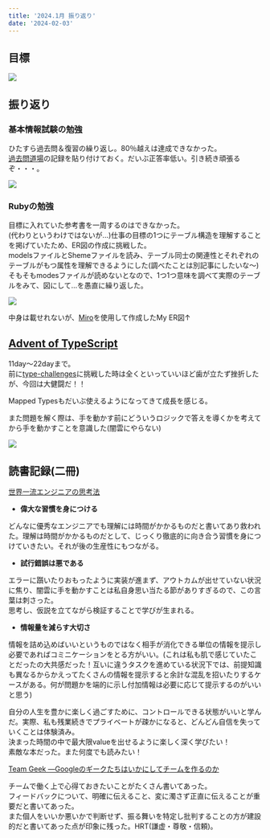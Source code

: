 ```yaml
---
title: '2024.1月 振り返り'
date: '2024-02-03'
---
```


## 目標

![](/images/スクリーンショット-2024-02-03-13.06.48.png)

## 振り返り

### 基本情報試験の勉強

ひたすら過去問＆復習の繰り返し。80％越えは達成できなかった。  
[過去問道場](https://www.fe-siken.com/fekakomon.php)の記録を貼り付けておく。だいぶ正答率低い。引き続き頑張るぞ・・・。

![](/images/スクリーンショット-2024-02-03-13.11.05-1.png)

### Rubyの勉強

目標に入れていた参考書を一周するのはできなかった。  
(代わりというわけではないが...)仕事の目標の1つにテーブル構造を理解することを掲げていたため、ER図の作成に挑戦した。  
modelsファイルとShemeファイルを読み、テーブル同士の関連性とそれぞれのテーブルがもつ属性を理解できるようにした(調べたことは別記事にしたいな〜)  
そもそもmodesファイルが読めないとなので、1つ1つ意味を調べて実際のテーブルをみて、図にして...を愚直に繰り返した。

![](/images/Screenshot-2024-02-03-at-12.52.48-1-1024x579.png)

中身は載せれないが、[Miro](https://miro.com/ja/)を使用して作成したMy ER図↑

## [Advent of TypeScript](https://typehero.dev/aot-2023)

11day〜22dayまで。  
前に[type-challenges](https://github.com/type-challenges/type-challenges)に挑戦した時は全くといっていいほど歯が立たず挫折したが、今回は大健闘だ！！

Mapped Typesもだいぶ使えるようになってきて成長を感じる。

また問題を解く際は、手を動かす前にどういうロジックで答えを導くかを考えてから手を動かすことを意識した(闇雲にやらない)

![](/images/スクリーンショット-2024-02-03-13.32.33.png)

## 読書記録(二冊)

[世界一流エンジニアの思考法](https://www.amazon.co.jp/%E4%B8%96%E7%95%8C%E4%B8%80%E6%B5%81%E3%82%A8%E3%83%B3%E3%82%B8%E3%83%8B%E3%82%A2%E3%81%AE%E6%80%9D%E8%80%83%E6%B3%95-%E7%89%9B%E5%B0%BE-%E5%89%9B/dp/4163917683)

- **偉大な習慣を身につける**

どんなに優秀なエンジニアでも理解には時間がかかるものだと書いてあり救われた。理解は時間がかかるものだとして、じっくり徹底的に向き合う習慣を身につけていきたい。それが後の生産性にもつながる。

- **試行錯誤は悪である**

エラーに躓いたりおもったように実装が進まず、アウトカムが出せていない状況に焦り、闇雲に手を動かすことは私自身思い当たる節がありすぎるので、この言葉は刺さった。  
思考し、仮説を立てながら検証することで学びが生まれる。

- **情報量を減らす大切さ**

情報を詰め込めばいいというものではなく相手が消化できる単位の情報を提示し必要であればコミニケーションをとる方がいい。(これは私も肌で感じていたことだったの大共感だった！互いに違うタスクを進めている状況下では、前提知識も異なるからかえってたくさんの情報を提示すると余計な混乱を招いたりするケースがある。何が問題かを端的に示し付加情報は必要に応じて提示するのがいいと思う)

自分の人生を豊かに楽しく過ごすために、コントロールできる状態がいいと学んだ。実際、私も残業続きでプライベートが疎かになると、どんどん自信を失っていくことは体験済み。  
決まった時間の中で最大限valueを出せるように楽しく深く学びたい！  
素敵な本だった。また何度でも読みたい！

[Team Geek ―Googleのギークたちはいかにしてチームを作るのか](https://www.amazon.co.jp/Team-Geek-%E2%80%95Google%E3%81%AE%E3%82%AE%E3%83%BC%E3%82%AF%E3%81%9F%E3%81%A1%E3%81%AF%E3%81%84%E3%81%8B%E3%81%AB%E3%81%97%E3%81%A6%E3%83%81%E3%83%BC%E3%83%A0%E3%82%92%E4%BD%9C%E3%82%8B%E3%81%AE%E3%81%8B-Brian-Fitzpatrick/dp/4873116309/ref=sr_1_1?__mk_ja_JP=%E3%82%AB%E3%82%BF%E3%82%AB%E3%83%8A&crid=2DBSCT7F2VACK&keywords=%E3%83%81%E3%83%BC%E3%83%A0%E3%82%AE%E3%83%BC%E3%82%AF%E3%82%B9&qid=1706934307&sprefix=%E3%83%81%E3%83%BC%E3%83%A0%E3%82%AE%E3%83%BC%E3%82%AF%E3%82%B9%2Caps%2C162&sr=8-1)

チームで働く上で心得ておきたいことがたくさん書いてあった。  
フィードバックについて、明確に伝えること、変に濁さず正直に伝えることが重要だと書いてあった。  
また個人をいいか悪いかで判断せず、振る舞いを特定し批判することの方が建設的だと書いてあった点が印象に残った。HRT(謙虚・尊敬・信頼)。
